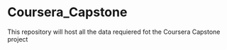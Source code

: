 # Coursera_Capstone
This repository will host all the data requiered fot the Coursera Capstone project
